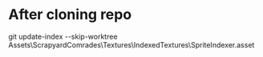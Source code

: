 
After cloning repo
===
git update-index --skip-worktree Assets\ScrapyardComrades\Textures\IndexedTextures\SpriteIndexer.asset
